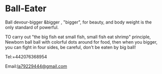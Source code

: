 # Ball-Eater

Ball devour-bigger &bigger , "bigger", for beauty, and body weight is the only standard of powerful.

TO carry out "the big fish eat small fish, small fish eat shrimp" principle, Newborn ball ball with colorful dots around for food, then when you bigger, you can fight in four sides, be careful, don't be eaten by big ball!

Tel:+442076368954

Email:la79229444@gmail.com
